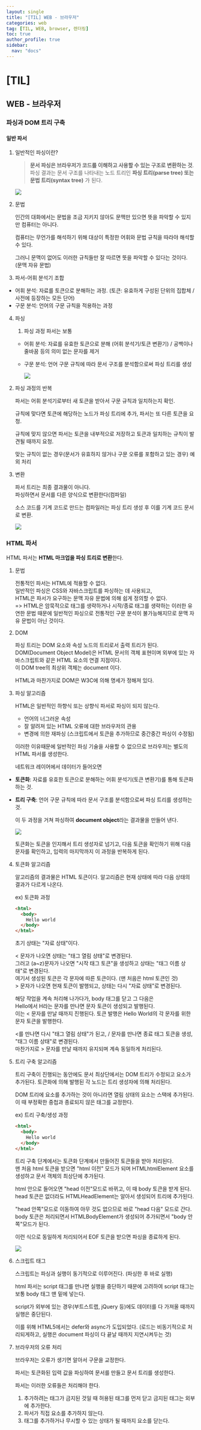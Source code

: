 ```yaml
---
layout: single
title: "[TIL] WEB - 브라우저"
categories: web
tag: [TIL, WEB, browser, 렌더링]
toc: true
author_profile: true
sidebar:
  nav: "docs"
---
```


# [TIL]

## WEB - 브라우저

### 파싱과 DOM 트리 구축

#### 일반 파서

1. 일반적인 파싱이란?

   > **문서 파싱은 브라우저가 코드를 이해하고 사용할 수 있는 구조로 변환하는 것**.
   > <br>파싱 결과는 문서 구조를 나타내는 노드 트리인 **파싱 트리(parse tree) 또는 문법 트리(syntax tree)** 가 된다.

   ![](https://images.velog.io/images/jisu129/post/635ab161-976b-401b-a32f-1438f5a53f75/dom%20tree.png)

2. 문법

   인간의 대화에서는 문법을 조금 지키지 않아도 문맥만 있으면 뜻을 파악할 수 있지만 컴퓨터는 아니다.

   컴퓨터는 무언가를 해석하기 위해 대상이 특정한 어휘와 문법 규칙을 따라야 해석할 수 있다.

   그러니 문맥이 없어도 이러한 규칙들만 잘 따르면 뜻을 파악할 수 있다는 것이다. (문맥 자유 문법)

3. 파서-어휘 분석기 조합

- 어휘 분석: 자료를 토큰으로 분해하는 과정. (토큰: 유효하게 구성된 단위의 집합체 / 사전에 등장하는 모든 단어)
- 구문 분석: 언어의 구문 규칙을 적용하는 과정

4. 파싱

   1. 파싱 과정
      파서는 보통

   - 어휘 분석: 자료를 유효한 토큰으로 분해 (어휘 분석기/토큰 변환기) / 공백이나 줄바꿈 등의 의미 없는 문자를 제거
   - 구문 분석: 언어 구문 규칙에 따라 문서 구조를 분석함으로써 파싱 트리를 생성

     ![](https://images.velog.io/images/jisu129/post/0e32f03d-22ee-49b5-9eb7-21cc78f6727d/%EB%AC%B8%EC%84%9C%20%EC%86%8C%EC%8A%A4%EB%A1%9C%EB%B6%80%ED%84%B0%20%ED%8C%8C%EC%8B%B1%20%ED%8A%B8%EB%A6%AC%EB%A5%BC%20%EB%A7%8C%EB%93%9C%EB%8A%94%20%EA%B3%BC%EC%A0%95.png)

2) 파싱 과정의 반복

   파서는 어휘 분석기로부터 새 토큰을 받아서 구문 규칙과 일치하는지 확인.

   규칙에 맞다면 토큰에 해당하는 노드가 파싱 트리에 추가, 파서는 또 다른 토큰을 요청.

   규칙에 맞지 않으면 파서는 토큰을 내부적으로 저장하고 토큰과 일치하는 규칙이 발견될 때까지 요청.

   맞는 규칙이 없는 경우(문서가 유효하지 않거나 구문 오류를 포함하고 있는 경우) 예외 처리

3) 변환

   파서 트리는 최종 결과물이 아니다.
   <br>파싱하면서 문서를 다른 양식으로 변환한다(컴파일)

   소스 코드를 기계 코드로 만드는 컴파일러는 파싱 트리 생성 후 이를 기계 코드 문서로 변환.

   ![](https://images.velog.io/images/jisu129/post/f72350e8-8129-4134-b36b-bc70fd5fdfee/%EC%BB%B4%ED%8C%8C%EC%9D%BC%20%EA%B3%BC%EC%A0%95.png)

### HTML 파서

HTML 파서는 **HTML 마크업을 파싱 트리로 변환**한다.

1. 문법

   전통적인 파서는 HTML에 적용할 수 없다. <br>일반적인 파싱은 CSS와 자바스크립트를 파싱하는 데 사용되고,
   <br>HTML은 파서가 요구하는 문맥 자유 문법에 의해 쉽게 정의할 수 없다.
   <br>=> HTML은 암묵적으로 태그를 생략하거나 시작/종료 태그를 생략하는 이러한 유연한 문법 때문에 일반적인 파싱으로 전통적인 구문 분석이 불가능해지므로 문맥 자유 문법이 아닌 것이다.

2. DOM

   파싱 트리는 DOM 요소와 속성 노드의 트리로서 출력 트리가 된다.
   <br>DOM(Document Object Model)은 HTML 문서의 객체 표현이며 외부에 있는 자바스크립트와 같은 HTML 요소의 연결 지점이다.
   <br>이 DOM tree의 최상위 객체는 document 이다.

   HTML과 마찬가지로 DOM은 W3C에 의해 명세가 정해져 있다.

3. 파싱 알고리즘

   HTML은 일반적인 하향식 또는 상향식 파서로 파싱이 되지 않는다.

   - 언어의 너그러운 속성
   - 잘 알려져 있는 HTML 오류에 대한 브라우저의 관용
   - 변경에 의한 재파싱 (스크립트에서 토큰을 추가하므로 중간중간 파싱이 수정됨)

   이러한 이유때문에 일반적인 파싱 기술을 사용할 수 없으므로 브라우저는 별도의 HTML 파서를 생성한다.

   네트워크 레이어에서 데이터가 들어오면

- **토큰화**: 자료를 유효한 토큰으로 분해하는 어휘 분석기(토큰 변환기)를 통해 토큰화하는 것.
- **트리 구축**: 언어 구문 규칙에 따라 문서 구조를 분석함으로써 파싱 트리를 생성하는 것.

  이 두 과정을 거쳐 파싱하여 **document object**라는 결과물을 만들어 낸다.

  ![](https://images.velog.io/images/jisu129/post/070b47c4-0a40-4b93-9da6-28fcf750bb1c/HTML%20%ED%8C%8C%EC%8B%B1%20%EA%B3%BC%EC%A0%95.png)

  토큰화는 토큰을 인지해서 트리 생성자로 넘기고, 다음 토큰을 확인하기 위해 다음 문자를 확인하고, 입력의 마지막까지 이 과정을 반복하게 된다.

4. 토큰화 알고리즘

   알고리즘의 결과물은 HTML 토큰이다.
   알고리즘은 현재 상태에 따라 다음 상태의 결과가 다르게 나온다.

   ex) 토큰화 과정

   ```html
   <html>
     <body>
       Hello world
     </body>
   </html>
   ```

   초기 상태는 "자료 상태"이다.

   < 문자가 나오면 상태는 "태그 열림 상태"로 변경된다.
   <br>그러고 (a~z)문자가 나오면 "시작 태그 토큰"을 생성하고 상태는 "태그 이름 상태"로 변경된다.
   <br>여기서 생성된 토큰은 각 문자에 따른 토큰이다. (맨 처음은 html 토큰인 것)
   <br>\> 문자가 나오면 현재 토큰이 발행되고, 상태는 다시 "자료 상태"로 변경된다.

   해당 작업을 계속 처리해 나가다가, body 태그를 닫고 그 다음은
   <br>Hello에서 H라는 문자를 만나면 문자 토큰이 생성되고 발행된다.
   <br>이는 < 문자를 만날 때까지 진행된다. 토큰 발행은 Hello World의 각 문자를 위한 문자 토큰을 발행한다.

   <를 만나면 다시 "태그 열림 상태"가 된고, / 문자를 만나면 종료 태그 토큰을 생성, "태그 이름 상태"로 변경된다.
   <br>마찬가지로 > 문자를 만날 때까지 유지되며 계속 동일하게 처리된다.

5. 트리 구축 알고리즘

   트리 구축이 진행되는 동안에도 문서 최상단에서는 DOM 트리가 수정되고 요소가 추가된다.
   토큰화에 의해 발행된 각 노드는 트리 생성자에 의해 처리된다.

   DOM 트리에 요소를 추가하는 것이 아니라면 열림 상태의 요소는 스택에 추가된다.
   <br>이 때 부정확한 중첩과 종료되지 않은 태그를 교정한다.

   ex) 트리 구축/생성 과정

   ```html
   <html>
     <body>
       Hello world
     </body>
   </html>
   ```

   트리 구축 단계에서는 토큰화 단계에서 만들어진 토큰들을 받아 처리된다.
   <br>맨 처음 html 토큰을 받으면 "html 이전" 모드가 되며 HTMLhtmlElement 요소를 생성하고 문서 객체의 최상단에 추가된다.

   html 안으로 들어오면 "head 이전"모드로 바뀌고, 이 때 body 토큰을 받게 된다.
   <br>head 토큰은 없더라도 HTMLHeadElement는 알아서 생성되어 트리에 추가된다.

   "head 안쪽"모드로 이동하여 아무 것도 없으므로 바로 "head 다음" 모드로 간다.
   <br>body 토큰은 처리되면서 HTMLBodyElement가 생성되어 추가되면서 "body 안쪽"모드가 된다.

   이런 식으로 동일하게 처리되어서 EOF 토큰을 받으면 파싱을 종료하게 된다.

   ![](https://images.velog.io/images/jisu129/post/bf705185-6a0c-47ad-b36b-f132431cc455/html%20%ED%8A%B8%EB%A6%AC%20%EA%B5%AC%EC%B6%95.png)

6. 스크립트 태그

   스크립트는 파싱과 실행이 동기적으로 이루어진다. (파싱한 후 바로 실행)

   html 파서는 script 태그를 만나면 실행을 중단하기 때문에 고려하여 script 태그는 보통 body 태그 맨 밑에 넣는다.

   script가 외부에 있는 경우(부트스트랩, jQuery 등)에도 데이터를 다 가져올 때까지 실행은 중단된다.

   이를 위해 HTML5에서는 defer와 async가 도입되었다. (로드는 비동기적으로 처리되게하고, 실행은 document 파싱이 다 끝날 때까지 지연시켜두는 것)

7. 브라우저의 오류 처리

   브라우저는 오류가 생기면 알아서 구문을 교정한다.

   파서는 토큰화된 입력 값을 파싱하여 문서를 만들고 문서 트리를 생성한다.

   파서는 이러한 오류들은 처리해야 한다.

   1. 추가하려는 태그가 금지된 것일 때 허용된 태그를 먼저 닫고 금지된 태그는 외부에 추가한다.
   2. 파서가 직접 요소를 추가하지 않는다.
   3. 태그를 추가하거나 무시할 수 있는 상태가 될 때까지 요소를 닫는다.
